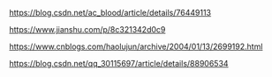 https://blog.csdn.net/ac_blood/article/details/76449113

https://www.jianshu.com/p/8c321342d0c9

https://www.cnblogs.com/haolujun/archive/2004/01/13/2699192.html

https://blog.csdn.net/qq_30115697/article/details/88906534